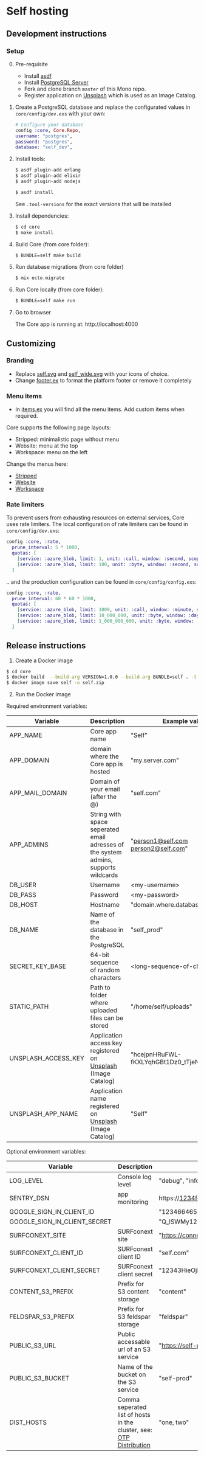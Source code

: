 # Self hosting

## Development instructions

### Setup

0. Pre-requisite

    * Install [asdf](https://asdf-vm.com)
    * Install [PostgreSQL Server](https://www.postgresql.org)
    * Fork and clone branch `master` of this Mono repo.
	* Register application on [Unsplash](https://unsplash.com/) which is used as an Image Catalog.

1. Create a PostgreSQL database and replace the configurated values in `core/config/dev.exs` with your own:

    ```Elixir
    # Configure your database
    config :core, Core.Repo,
    username: "postgres",
    password: "postgres",
    database: "self_dev",
    ```

2. Install tools:

    ```sh
    $ asdf plugin-add erlang
    $ asdf plugin-add elixir
    $ asdf plugin-add nodejs

    $ asdf install
    ```

    See `.tool-versions` for the exact versions that will be installed

3. Install dependencies:
    ```sh
    $ cd core
    $ make install
    ```

4. Build Core (from core folder):

    ```sh
    $ BUNDLE=self make build
    ```

5. Run database migrations  (from core folder)

    ```sh
    $ mix ecto.migrate
    ```

6. Run Core locally (from core folder):

    ```sh
    $ BUNDLE=self make run
    ```

8. Go to browser

    The Core app is running at: http://localhost:4000


## Customizing

### Branding

* Replace [self.svg](core/assets/static/images/icons/self.svg) and [self_wide.svg](core/assets/static/images/icons/self_wide.svg) with your icons of choice.
* Change [footer.ex](core/lib/core_web/ui/footer.ex) to format the platform footer or remove it completely

### Menu items

* In [items.ex](core/bundles/self/lib/menu/items.ex) you will find all the menu items. Add custom items when required.

Core supports the following page layouts:
* Stripped: minimalistic page without menu
* Website: menu at the top
* Workspace: menu on the left

Change the menus here:
* [Stripped](core/bundles/self/lib/layouts/stripped/menu_builder.ex)
* [Website](core/bundles/self/lib/layouts/website/menu_builder.ex)
* [Workspace](core/bundles/self/lib/layouts/workspace/menu_builder.ex)


### Rate limiters

To prevent users from exhausting resources on external services, Core uses rate limiters. The local configuration of rate limiters can be found in `core/config/dev.exs`:

```Elixir
config :core, :rate,
  prune_interval: 5 * 1000,
  quotas: [
    [service: :azure_blob, limit: 1, unit: :call, window: :second, scope: :local],
    [service: :azure_blob, limit: 100, unit: :byte, window: :second, scope: :local]
  ]
```

.. and the production configuration can be found in `core/config/config.exs`:

```Elixir
config :core, :rate,
  prune_interval: 60 * 60 * 1000,
  quotas: [
    [service: :azure_blob, limit: 1000, unit: :call, window: :minute, scope: :local],
    [service: :azure_blob, limit: 10_000_000, unit: :byte, window: :day, scope: :local],
    [service: :azure_blob, limit: 1_000_000_000, unit: :byte, window: :day, scope: :global]
  ]
```

## Release instructions

1. Create a Docker image

```sh
$ cd core
$ docker build  --build-arg VERSION=1.0.0 --build-arg BUNDLE=self . -t self:latest
$ docker image save self -o self.zip
```

2. Run the Docker image

Required environment variables:

| Variable | Description | Example value |
|---|---|---|
| APP_NAME | Core app name | "Self" |
| APP_DOMAIN | domain where the Core app is hosted | "my.server.com" |
| APP_MAIL_DOMAIN | Domain of your email (after the @) | "self.com" |
| APP_ADMINS | String with space seperated email adresses of the system admins, supports wildcards | "person1@self.com person2@self.com" |
| DB_USER | Username | \<my-username\> |
| DB_PASS | Password | \<my-password\> |
| DB_HOST | Hostname | "domain.where.database.lives" |
| DB_NAME | Name of the database in the PostgreSQL| "self_prod" |
| SECRET_KEY_BASE | 64-bit sequence of random characters | \<long-sequence-of-characters\> |
| STATIC_PATH | Path to folder where uploaded files can be stored | "/home/self/uploads" |
| UNSPLASH_ACCESS_KEY | Application access key registered on [Unsplash](https://unsplash.com/) (Image Catalog) | "hcejpnHRuFWL-fKXLYqhGBt1Dz0_tTjeNifgD01VkGE" |
| UNSPLASH_APP_NAME | Application name registered on [Unsplash](https://unsplash.com/) (Image Catalog) | "Self" |

Optional environment variables:

| Variable | Description | Example value |
|---|---|---|
| LOG_LEVEL | Console log level  | "debug", "info", "warn", "error" |
| SENTRY_DSN | app monitoring | https://1234febac1234365cfe2d1fad616845b@o1234721120555008.ingest.sentry.io/1235721234883520"
| GOOGLE_SIGN_IN_CLIENT_ID | | "123466465353-mui7en8912341rpn6qaevb89rd01234.apps.googleusercontent.com" |
| GOOGLE_SIGN_IN_CLIENT_SECRET | | "Q_lSWMy1234nPhxof1234Xyc" |
| SURFCONEXT_SITE | SURFconext site | "https://connect.test.surfconext.nl" |
| SURFCONEXT_CLIENT_ID | SURFconext client ID | "self.com" |
| SURFCONEXT_CLIENT_SECRET | SURFconext client secret | "12343HieOjb1234hcBpL" |
| CONTENT_S3_PREFIX | Prefix for S3 content storage | "content" |
| FELDSPAR_S3_PREFIX | Prefix for S3 feldspar storage | "feldspar" |
| PUBLIC_S3_URL | Public accessable url of an S3 service | "https://self-public.s3.eu-central-1.amazonaws.com" |
| PUBLIC_S3_BUCKET | Name of the bucket on the S3 service | "self-prod" |
| DIST_HOSTS | Comma seperated list of hosts in the cluster, see: [OTP Distribution](https://elixirschool.com/en/lessons/advanced/otp_distribution) | "one, two" |